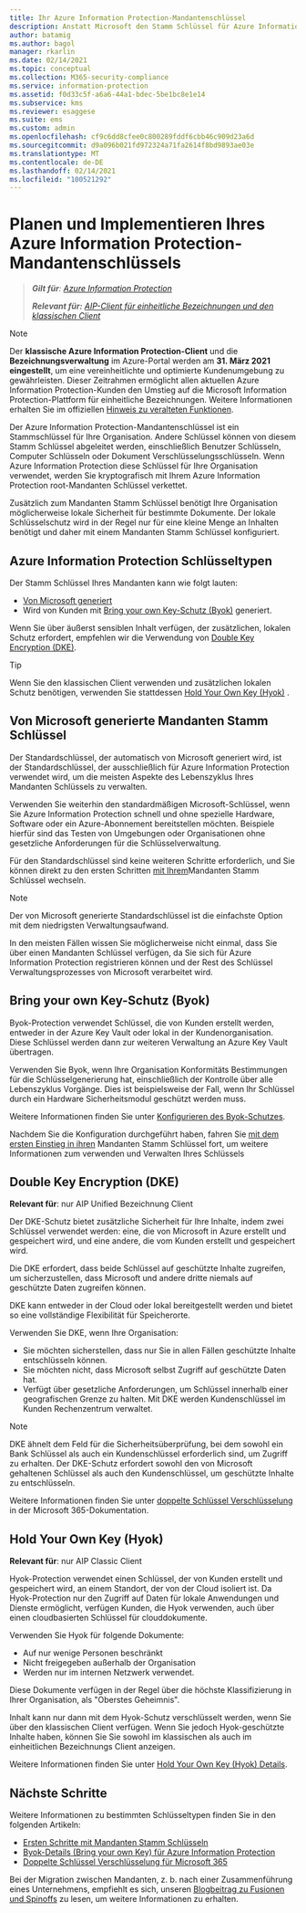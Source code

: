 ```yaml
---
title: Ihr Azure Information Protection-Mandantenschlüssel
description: Anstatt Microsoft den Stamm Schlüssel für Azure Information Protection zu verwalten, empfiehlt es sich, diesen Schlüssel (als "Bring your own Key" oder Byok bezeichnet) für Ihren Mandanten zu erstellen und zu verwalten, um bestimmte Vorschriften einzuhalten.
author: batamig
ms.author: bagol
manager: rkarlin
ms.date: 02/14/2021
ms.topic: conceptual
ms.collection: M365-security-compliance
ms.service: information-protection
ms.assetid: f0d33c5f-a6a6-44a1-bdec-5be1bc8e1e14
ms.subservice: kms
ms.reviewer: esaggese
ms.suite: ems
ms.custom: admin
ms.openlocfilehash: cf9c6dd8cfee0c800289fddf6cbb46c909d23a6d
ms.sourcegitcommit: d9a096b021fd972324a71fa2614f8bd9893ae03e
ms.translationtype: MT
ms.contentlocale: de-DE
ms.lasthandoff: 02/14/2021
ms.locfileid: "100521292"
---
```

# <a name="planning-and-implementing-your-azure-information-protection-tenant-key"></a>Planen und Implementieren Ihres Azure Information Protection-Mandantenschlüssels

>***Gilt für**: [Azure Information Protection](https://azure.microsoft.com/pricing/details/information-protection)*
>
>***Relevant für:** [AIP-Client für einheitliche Bezeichnungen und den klassischen Client](faqs.md#whats-the-difference-between-the-azure-information-protection-classic-and-unified-labeling-clients)*

>[!NOTE] 
> Der **klassische Azure Information Protection-Client** und die **Bezeichnungsverwaltung** im Azure-Portal werden am **31. März 2021** **eingestellt**, um eine vereinheitlichte und optimierte Kundenumgebung zu gewährleisten. Dieser Zeitrahmen ermöglicht allen aktuellen Azure Information Protection-Kunden den Umstieg auf die Microsoft Information Protection-Plattform für einheitliche Bezeichnungen. Weitere Informationen erhalten Sie im offiziellen [Hinweis zu veralteten Funktionen](https://aka.ms/aipclassicsunset).

Der Azure Information Protection-Mandantenschlüssel ist ein Stammschlüssel für Ihre Organisation. Andere Schlüssel können von diesem Stamm Schlüssel abgeleitet werden, einschließlich Benutzer Schlüsseln, Computer Schlüsseln oder Dokument Verschlüsselungsschlüsseln. Wenn Azure Information Protection diese Schlüssel für Ihre Organisation verwendet, werden Sie kryptografisch mit Ihrem Azure Information Protection root-Mandanten Schlüssel verkettet.

Zusätzlich zum Mandanten Stamm Schlüssel benötigt Ihre Organisation möglicherweise lokale Sicherheit für bestimmte Dokumente. Der lokale Schlüsselschutz wird in der Regel nur für eine kleine Menge an Inhalten benötigt und daher mit einem Mandanten Stamm Schlüssel konfiguriert.


## <a name="azure-information-protection-key-types"></a>Azure Information Protection Schlüsseltypen

Der Stamm Schlüssel Ihres Mandanten kann wie folgt lauten:

- [Von Microsoft generiert](#tenant-root-keys-generated-by-microsoft)
- Wird von Kunden mit [Bring your own Key-Schutz (Byok)](#bring-your-own-key-byok-protection) generiert.

Wenn Sie über äußerst sensiblen Inhalt verfügen, der zusätzlichen, lokalen Schutz erfordert, empfehlen wir die Verwendung von [Double Key Encryption (DKE)](#double-key-encryption-dke).

> [!TIP]
> Wenn Sie den klassischen Client verwenden und zusätzlichen lokalen Schutz benötigen, verwenden Sie stattdessen [Hold Your Own Key (Hyok)](#hold-your-own-key-hyok) .
>

## <a name="tenant-root-keys-generated-by-microsoft"></a>Von Microsoft generierte Mandanten Stamm Schlüssel

Der Standardschlüssel, der automatisch von Microsoft generiert wird, ist der Standardschlüssel, der ausschließlich für Azure Information Protection verwendet wird, um die meisten Aspekte des Lebenszyklus Ihres Mandanten Schlüssels zu verwalten.

Verwenden Sie weiterhin den standardmäßigen Microsoft-Schlüssel, wenn Sie Azure Information Protection schnell und ohne spezielle Hardware, Software oder ein Azure-Abonnement bereitstellen möchten. Beispiele hierfür sind das Testen von Umgebungen oder Organisationen ohne gesetzliche Anforderungen für die Schlüsselverwaltung.

Für den Standardschlüssel sind keine weiteren Schritte erforderlich, und Sie können direkt zu den ersten Schritten [mit Ihrem](get-started-tenant-root-keys.md)Mandanten Stamm Schlüssel wechseln.

> [!NOTE]
> Der von Microsoft generierte Standardschlüssel ist die einfachste Option mit dem niedrigsten Verwaltungsaufwand.
>
> In den meisten Fällen wissen Sie möglicherweise nicht einmal, dass Sie über einen Mandanten Schlüssel verfügen, da Sie sich für Azure Information Protection registrieren können und der Rest des Schlüssel Verwaltungsprozesses von Microsoft verarbeitet wird.

## <a name="bring-your-own-key-byok-protection"></a>Bring your own Key-Schutz (Byok)

Byok-Protection verwendet Schlüssel, die von Kunden erstellt werden, entweder in der Azure Key Vault oder lokal in der Kundenorganisation. Diese Schlüssel werden dann zur weiteren Verwaltung an Azure Key Vault übertragen.

Verwenden Sie Byok, wenn Ihre Organisation Konformitäts Bestimmungen für die Schlüsselgenerierung hat, einschließlich der Kontrolle über alle Lebenszyklus Vorgänge. Dies ist beispielsweise der Fall, wenn Ihr Schlüssel durch ein Hardware Sicherheitsmodul geschützt werden muss.

Weitere Informationen finden Sie unter [Konfigurieren des Byok-Schutzes](byok-price-restrictions.md). 

Nachdem Sie die Konfiguration durchgeführt haben, fahren Sie [mit dem ersten Einstieg in ihren](get-started-tenant-root-keys.md) Mandanten Stamm Schlüssel fort, um weitere Informationen zum verwenden und Verwalten Ihres Schlüssels

## <a name="double-key-encryption-dke"></a>Double Key Encryption (DKE)

**Relevant für**: nur AIP Unified Bezeichnung Client

Der DKE-Schutz bietet zusätzliche Sicherheit für Ihre Inhalte, indem zwei Schlüssel verwendet werden: eine, die von Microsoft in Azure erstellt und gespeichert wird, und eine andere, die vom Kunden erstellt und gespeichert wird.

Die DKE erfordert, dass beide Schlüssel auf geschützte Inhalte zugreifen, um sicherzustellen, dass Microsoft und andere dritte niemals auf geschützte Daten zugreifen können.

DKE kann entweder in der Cloud oder lokal bereitgestellt werden und bietet so eine vollständige Flexibilität für Speicherorte.

Verwenden Sie DKE, wenn Ihre Organisation:

- Sie möchten sicherstellen, dass nur Sie in allen Fällen geschützte Inhalte entschlüsseln können.
- Sie möchten nicht, dass Microsoft selbst Zugriff auf geschützte Daten hat.
- Verfügt über gesetzliche Anforderungen, um Schlüssel innerhalb einer geografischen Grenze zu halten. Mit DKE werden Kundenschlüssel im Kunden Rechenzentrum verwaltet.

> [!NOTE]
> DKE ähnelt dem Feld für die Sicherheitsüberprüfung, bei dem sowohl ein Bank Schlüssel als auch ein Kundenschlüssel erforderlich sind, um Zugriff zu erhalten.
> Der DKE-Schutz erfordert sowohl den von Microsoft gehaltenen Schlüssel als auch den Kundenschlüssel, um geschützte Inhalte zu entschlüsseln.

Weitere Informationen finden Sie unter [doppelte Schlüssel Verschlüsselung](/microsoft-365/compliance/double-key-encryption) in der Microsoft 365-Dokumentation.

## <a name="hold-your-own-key-hyok"></a>Hold Your Own Key (Hyok)

**Relevant für**: nur AIP Classic Client

Hyok-Protection verwendet einen Schlüssel, der von Kunden erstellt und gespeichert wird, an einem Standort, der von der Cloud isoliert ist. Da Hyok-Protection nur den Zugriff auf Daten für lokale Anwendungen und Dienste ermöglicht, verfügen Kunden, die Hyok verwenden, auch über einen cloudbasierten Schlüssel für clouddokumente.

Verwenden Sie Hyok für folgende Dokumente:

- Auf nur wenige Personen beschränkt
- Nicht freigegeben außerhalb der Organisation
- Werden nur im internen Netzwerk verwendet.

Diese Dokumente verfügen in der Regel über die höchste Klassifizierung in Ihrer Organisation, als "Oberstes Geheimnis".

Inhalt kann nur dann mit dem Hyok-Schutz verschlüsselt werden, wenn Sie über den klassischen Client verfügen. Wenn Sie jedoch Hyok-geschützte Inhalte haben, können Sie Sie sowohl im klassischen als auch im einheitlichen Bezeichnungs Client anzeigen.  

Weitere Informationen finden Sie unter [Hold Your Own Key (Hyok) Details](configure-adrms-restrictions.md).


## <a name="next-steps"></a>Nächste Schritte

Weitere Informationen zu bestimmten Schlüsseltypen finden Sie in den folgenden Artikeln:

- [Ersten Schritte mit Mandanten Stamm Schlüsseln](get-started-tenant-root-keys.md)
- [Byok-Details (Bring your own Key) für Azure Information Protection](byok-price-restrictions.md)
- [Doppelte Schlüssel Verschlüsselung für Microsoft 365](/microsoft-365/compliance/double-key-encryption)


Bei der Migration zwischen Mandanten, z. b. nach einer Zusammenführung eines Unternehmens, empfiehlt es sich, unseren [Blogbeitrag zu Fusionen und Spinoffs](https://techcommunity.microsoft.com/t5/microsoft-security-and/mergers-and-spinoffs/ba-p/910455) zu lesen, um weitere Informationen zu erhalten.
